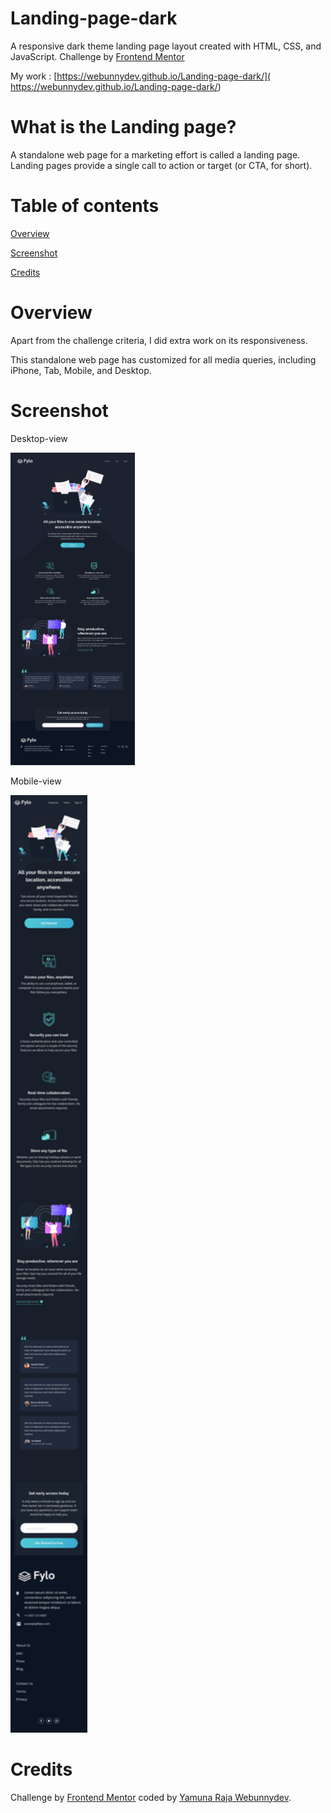  # Landing-page-dark
A responsive dark theme landing page layout created with HTML, CSS, and JavaScript.
Challenge by [Frontend Mentor](https://www.frontendmentor.io)

My work : [https://webunnydev.github.io/Landing-page-dark/]( https://webunnydev.github.io/Landing-page-dark/)

# What is the Landing page?
A standalone web page for a marketing effort is called a landing page. Landing pages provide a single call to action or target (or CTA, for short).

# Table of contents

 [Overview](#view)
 
 [Screenshot](#screen)
 
 [Credits](#credits)
 
<a name="view"></a> 
# Overview
Apart from the challenge criteria, I did extra work on its responsiveness. 

This standalone web page has customized for all media queries, including iPhone, Tab, Mobile, and Desktop.

<a name="screen"></a> 
# Screenshot

Desktop-view

<img src="/Landing-page-dark-theme/design/desktop-design.jpg" height="500"> 

Mobile-view
 
<img src="/Landing-page-dark-theme/design/mobile-design.jpg" height="1500"> 

<a name="credits"></a>  
# Credits

Challenge by [Frontend Mentor](https://www.frontendmentor.io?ref=challenge) coded by [Yamuna Raja Webunnydev](https://github.com/Webunnydev).
